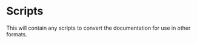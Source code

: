 Scripts
=======

This will contain any scripts to convert the documentation for use in other formats.
